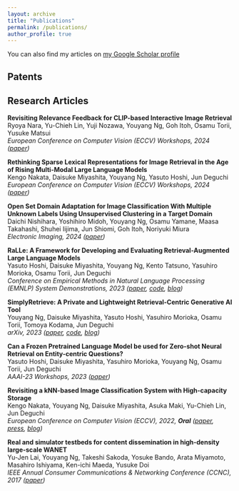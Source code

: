 ```yaml
---
layout: archive
title: "Publications"
permalink: /publications/
author_profile: true
---
```


You can also find my articles on [my Google Scholar profile](https://scholar.google.com/citations?user=4BGLw_QAAAAJ)

## Patents



## Research Articles

**Revisiting Relevance Feedback for CLIP-based Interactive Image Retrieval**  
Ryoya Nara, Yu-Chieh Lin, Yuji Nozawa, Youyang Ng, Goh Itoh, Osamu Torii, Yusuke Matsui  
*European Conference on Computer Vision (ECCV) Workshops, 2024 ([paper](https://arxiv.org/abs/2404.16398))*

**Rethinking Sparse Lexical Representations for Image Retrieval in the Age of Rising Multi-Modal Large Language Models**  
Kengo Nakata, Daisuke Miyashita, Youyang Ng, Yasuto Hoshi, Jun Deguchi  
*European Conference on Computer Vision (ECCV) Workshops, 2024 ([paper](https://arxiv.org/abs/2408.16296))*

**Open Set Domain Adaptation for Image Classification With Multiple Unknown Labels Using Unsupervised Clustering in a Target Domain**  
Daichi Nishihara, Yoshihiro Midoh, Youyang Ng, Osamu Yamane, Maasa Takahashi, Shuhei Iijima, Jun Shiomi, Goh Itoh, Noriyuki Miura  
*Electronic Imaging, 2024 ([paper](https://library.imaging.org/ei/articles/36/15/COIMG-162))*

**RaLLe: A Framework for Developing and Evaluating Retrieval-Augmented Large Language Models**  
Yasuto Hoshi, Daisuke Miyashita, Youyang Ng, Kento Tatsuno, Yasuhiro Morioka, Osamu Torii, Jun Deguchi  
*Conference on Empirical Methods in Natural Language Processing (EMNLP) System Demonstrations, 2023 ([paper](https://arxiv.org/abs/2308.10633), [code](https://github.com/yhoshi3/RaLLe), [blog](https://www.kioxia.com/en-jp/rd/technology/topics/topics-58.html))*

**SimplyRetrieve: A Private and Lightweight Retrieval-Centric Generative AI Tool**  
Youyang Ng, Daisuke Miyashita, Yasuto Hoshi, Yasuhiro Morioka, Osamu Torii, Tomoya Kodama, Jun Deguchi  
*arXiv, 2023 ([paper](https://arxiv.org/abs/2308.03983), [code](https://github.com/RCGAI/SimplyRetrieve), [blog](https://www.kioxia.com/en-jp/rd/technology/topics/topics-58.html))*

**Can a Frozen Pretrained Language Model be used for Zero-shot Neural Retrieval on Entity-centric Questions?**  
Yasuto Hoshi, Daisuke Miyashita, Yasuhiro Morioka, Youyang Ng, Osamu Torii, Jun Deguchi  
*AAAI-23 Workshops, 2023 ([paper](https://arxiv.org/abs/2303.05153))*

**Revisiting a kNN-based Image Classification System with High-capacity Storage**  
Kengo Nakata, Youyang Ng, Daisuke Miyashita, Asuka Maki, Yu-Chieh Lin, Jun Deguchi  
*European Conference on Computer Vision (ECCV), 2022, **Oral** ([paper](https://arxiv.org/abs/2204.01186), [press](https://www.kioxia.com/en-jp/about/news/2022/20221102-1.html), [blog](https://www.kioxia.com/en-jp/rd/technology/topics/topics-39.html))*

**Real and simulator testbeds for content dissemination in high-density large-scale WANET**  
Yu-Jen Lai, Youyang Ng, Takeshi Sakoda, Yosuke Bando, Arata Miyamoto, Masahiro Ishiyama, Ken-ichi Maeda, Yusuke Doi  
*IEEE Annual Consumer Communications & Networking Conference (CCNC), 2017 ([paper](https://web.media.mit.edu/~bandy/testbed/CCNC17testbed.pdf))*
